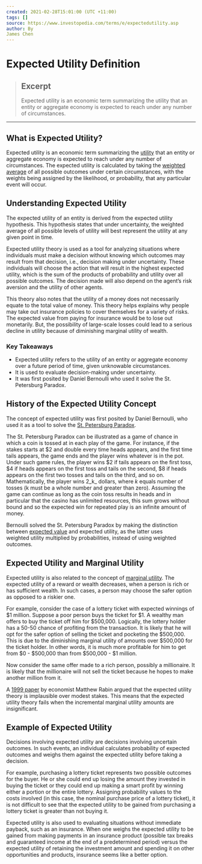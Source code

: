 ```yaml
---
created: 2021-02-28T15:01:00 (UTC +11:00)
tags: []
source: https://www.investopedia.com/terms/e/expectedutility.asp
author: By
James Chen
---
```


# Expected Utility Definition

> ## Excerpt
> Expected utility is an economic term summarizing the utility that an entity or aggregate economy is expected to reach under any number of circumstances.

---
## What is Expected Utility?

Expected utility is an economic term summarizing the [utility](https://www.investopedia.com/terms/u/utility.asp) that an entity or aggregate economy is expected to reach under any number of circumstances. The expected utility is calculated by taking the [weighted average](https://www.investopedia.com/terms/w/weightedaverage.asp) of all possible outcomes under certain circumstances, with the weights being assigned by the likelihood, or probability, that any particular event will occur.

## Understanding Expected Utility

The expected utility of an entity is derived from the expected utility hypothesis. This hypothesis states that under uncertainty, the weighted average of all possible levels of utility will best represent the utility at any given point in time.

Expected utility theory is used as a tool for analyzing situations where individuals must make a decision without knowing which outcomes may result from that decision, i.e., decision making under uncertainty. These individuals will choose the action that will result in the highest expected utility, which is the sum of the products of probability and utility over all possible outcomes. The decision made will also depend on the agent’s risk aversion and the utility of other agents.

This theory also notes that the utility of a money does not necessarily equate to the total value of money. This theory helps explains why people may take out insurance policies to cover themselves for a variety of risks. The expected value from paying for insurance would be to lose out monetarily. But, the possibility of large-scale losses could lead to a serious decline in utility because of diminishing marginal utility of wealth.

### Key Takeaways

-   Expected utility refers to the utility of an entity or aggregate economy over a future period of time, given unknowable circumstances.
-   It is used to evaluate decision-making under uncertainty.
-   It was first posited by Daniel Bernoulli who used it solve the St. Petersburg Paradox.

## History of the Expected Utility Concept

The concept of expected utility was first posited by Daniel Bernoulli, who used it as a tool to solve the [St. Petersburg Paradox](https://en.wikipedia.org/wiki/St._Petersburg_paradox).

The St. Petersburg Paradox can be illustrated as a game of chance in which a coin is tossed at in each play of the game. For instance, if the stakes starts at $2 and double every time heads appears, and the first time tails appears, the game ends and the player wins whatever is in the pot. Under such game rules, the player wins $2 if tails appears on the first toss, $4 if heads appears on the first toss and tails on the second, $8 if heads appears on the first two tosses and tails on the third, and so on. Mathematically, the player wins 2_k_ dollars, where _k_ equals number of tosses (k must be a whole number and greater than zero). Assuming the game can continue as long as the coin toss results in heads and in particular that the casino has unlimited resources, this sum grows without bound and so the expected win for repeated play is an infinite amount of money.

Bernoulli solved the St. Petersburg Paradox by making the distinction between [expected value](https://www.investopedia.com/terms/e/expected-value.asp) and expected utility, as the latter uses weighted utility multiplied by probabilities, instead of using weighted outcomes.

## Expected Utility and Marginal Utility

Expected utility is also related to the concept of [marginal utility](https://www.investopedia.com/terms/m/marginalutility.asp). The expected utility of a reward or wealth decreases, when a person is rich or has sufficient wealth. In such cases, a person may choose the safer option as opposed to a riskier one.

For example, consider the case of a lottery ticket with expected winnings of $1 million. Suppose a poor person buys the ticket for $1. A wealthy man offers to buy the ticket off him for $500,000. Logically, the lottery holder has a 50-50 chance of profiting from the transaction. It is likely that he will opt for the safer option of selling the ticket and pocketing the $500,000. This is due to the diminishing marginal utility of amounts over $500,000 for the ticket holder. In other words, it is much more profitable for him to get from $0 - $500,000 than from $500,000 - $1 million.

Now consider the same offer made to a rich person, possibly a millionaire. It is likely that the millionaire will not sell the ticket because he hopes to make another million from it.

A [1999 paper](https://cloudfront.escholarship.org/dist/prd/content/qt731230f8/qt731230f8.pdf) by economist Matthew Rabin argued that the expected utility theory is implausible over modest stakes. This means that the expected utility theory fails when the incremental marginal utility amounts are insignificant.

## Example of Expected Utility

Decisions involving expected utility are decisions involving uncertain outcomes. In such events, an individual calculates probability of expected outcomes and weighs them against the expected utility before taking a decision.

For example, purchasing a lottery ticket represents two possible outcomes for the buyer. He or she could end up losing the amount they invested in buying the ticket or they could end up making a smart profit by winning either a portion or the entire lottery. Assigning probability values to the costs involved (in this case, the nominal purchase price of a lottery ticket), it is not difficult to see that the expected utility to be gained from purchasing a lottery ticket is greater than not buying it.

Expected utility is also used to evaluating situations without immediate payback, such as an insurance. When one weighs the expected utility to be gained from making payments in an insurance product (possible tax breaks and guaranteed income at the end of a predetermined period) versus the expected utility of retaining the investment amount and spending it on other opportunities and products, insurance seems like a better option.
